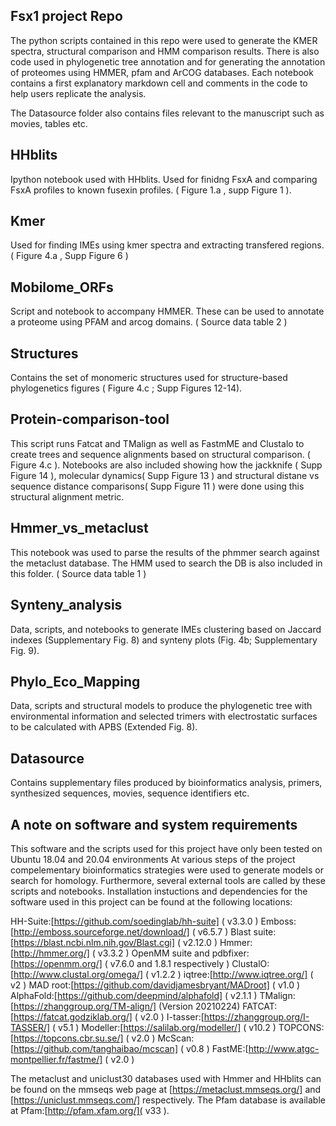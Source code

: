Fsx1 project Repo
-----------------
The python scripts contained in this repo were used to generate the KMER spectra, structural comparison and HMM comparison results. There is also code used in phylogenetic tree annotation and for generating the annotation of proteomes using HMMER, pfam and ArCOG databases. Each notebook contains a first explanatory markdown cell and comments in the code to help users replicate the analysis.

The Datasource folder also contains files relevant to the manuscript such as movies, tables etc.


HHblits
-------
Ipython notebook used with HHblits. Used for finidng FsxA and comparing FsxA profiles to known fusexin profiles. ( Figure 1.a , supp Figure 1 ).

Kmer
----
Used for finding IMEs using kmer spectra and extracting transfered regions. ( Figure 4.a , Supp Figure 6 )

Mobilome_ORFs
-------------
Script and notebook to accompany HMMER. These can be used to annotate a proteome using PFAM and arcog domains. ( Source data table 2 )

Structures
---------
Contains the set of monomeric structures used for structure-based phylogenetics figures ( Figure 4.c ; Supp Figures 12-14).


Protein-comparison-tool
-----------------------
This script runs Fatcat and TMalign as well as FastmME and Clustalo to create trees and sequence alignments based on structural comparison. ( Figure 4.c ). Notebooks are also included showing how the jackknife ( Supp Figure 14 ), molecular dynamics( Supp Figure 13 ) and structural distane vs sequence distance comparisons( Supp Figure 11 ) were done using this structural alignment metric. 

Hmmer_vs_metaclust
------------------
This notebook was used to parse the results of the phmmer search against the metaclust database. The HMM used to search the DB is also included in this folder. ( Source data table 1 )

Synteny_analysis
----------------
Data, scripts, and notebooks to generate IMEs clustering based on Jaccard indexes (Supplementary Fig. 8) and  synteny plots (Fig. 4b; Supplementary Fig. 9).

Phylo_Eco_Mapping
-----------------
Data, scripts and structural models to produce the phylogenetic tree with environmental information and selected trimers with electrostatic surfaces to be calculated with APBS (Extended Fig. 8). 

Datasource
-----------
Contains supplementary files produced by bioinformatics analysis, primers, synthesized sequences, movies, sequence identifiers etc.

A note on software and system requirements
----------------------
This software and the scripts used for this project have only been tested on Ubuntu 18.04 and 20.04 environments
At various steps of the project compelementary bioinformatics strategies were used to generate models or search for homology. Furthermore, several external tools are called by these scripts and notebooks. Installation instuctions and dependencies for the software used in this project can be found at the following locations:

HH-Suite:[https://github.com/soedinglab/hh-suite] ( v3.3.0 )
Emboss:[http://emboss.sourceforge.net/download/] ( v6.5.7 )
Blast suite:[https://blast.ncbi.nlm.nih.gov/Blast.cgi] ( v2.12.0 )
Hmmer:[http://hmmer.org/] ( v3.3.2 ) 
OpenMM suite and pdbfixer:[https://openmm.org/] ( v7.6.0 and 1.8.1 respectively )
ClustalO:[http://www.clustal.org/omega/] ( v1.2.2 )
iqtree:[http://www.iqtree.org/] ( v2 )
MAD root:[https://github.com/davidjamesbryant/MADroot] ( v1.0 )
AlphaFold:[https://github.com/deepmind/alphafold] ( v2.1.1 )
TMalign:[https://zhanggroup.org/TM-align/] (Version 20210224)
FATCAT:[https://fatcat.godziklab.org/] ( v2.0 )
I-tasser:[https://zhanggroup.org/I-TASSER/] ( v5.1 )
Modeller:[https://salilab.org/modeller/] ( v10.2 )
TOPCONS:[https://topcons.cbr.su.se/] ( v2.0 )
McScan:[https://github.com/tanghaibao/mcscan] ( v0.8 )
FastME:[http://www.atgc-montpellier.fr/fastme/] ( v2.0 )

The metaclust and uniclust30 databases used with Hmmer and HHblits can be found on the mmseqs web page at [https://metaclust.mmseqs.org/] and [https://uniclust.mmseqs.com/] respectively. The Pfam database is available at Pfam:[http://pfam.xfam.org/]( v33 ). 





